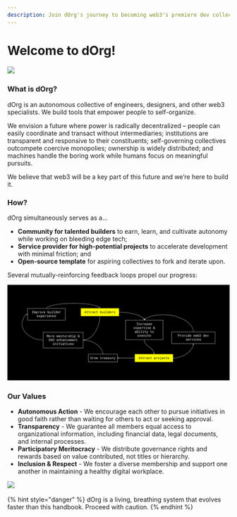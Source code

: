 ```yaml
---
description: Join dOrg's journey to becoming web3's premiere dev collective.
---
```


# Welcome to dOrg!

![](https://i.gifer.com/3t5T.gif)

### What is dOrg?

dOrg is an autonomous collective of engineers, designers, and other web3 specialists. We build tools that empower people to self-organize.

We envision a future where power is radically decentralized – people can easily coordinate and transact without intermediaries; institutions are transparent and responsive to their constituents; self-governing collectives outcompete coercive monopolies; ownership is widely distributed; and machines handle the boring work while humans focus on meaningful pursuits.

We believe that web3 will be a key part of this future and we’re here to build it.

### How?

dOrg simultaneously serves as a...

* **Community for talented builders** to earn, learn, and cultivate autonomy while working on bleeding edge tech;
* **Service provider for high-potential projects** to accelerate development with minimal friction; and
* **Open-source template** for aspiring collectives to fork and iterate upon.

Several mutually-reinforcing feedback loops propel our progress:

![Feed any part to accelerate the whole](<.gitbook/assets/flywheel - Feb 22.png>)

### Our Values

* **Autonomous Action** - We encourage each other to pursue initiatives in good faith rather than waiting for others to act or seeking approval.
* **Transparency** - We guarantee all members equal access to organizational information, including financial data, legal documents, and internal processes.
* **Participatory Meritocracy** - We distribute governance rights and rewards based on value contributed, not titles or hierarchy.
* **Inclusion & Respect** - We foster a diverse membership and support one another in maintaining a healthy digital workplace.

![](https://miro.medium.com/max/1000/1\*5WIVZ1eZQ8G2ITihkYI2SQ.gif)

{% hint style="danger" %}
dOrg is a living, breathing system that evolves faster than this handbook. Proceed with caution.
{% endhint %}
